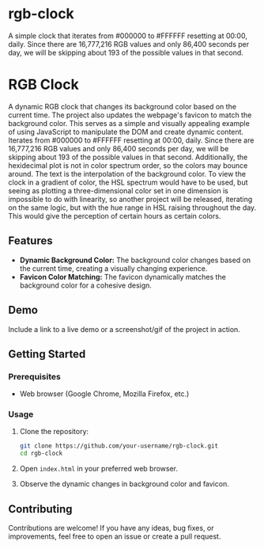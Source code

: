# rgb-clock
A simple clock that iterates from #000000 to #FFFFFF resetting at 00:00, daily. Since there are 16,777,216 RGB values and only 86,400 seconds per day, we will be skipping about 193 of the possible values in that second.

# RGB Clock

A dynamic RGB clock that changes its background color based on the current time. The project also updates the webpage's favicon to match the background color. This serves as a simple and visually appealing example of using JavaScript to manipulate the DOM and create dynamic content. Iterates from #000000 to #FFFFFF resetting at 00:00, daily. Since there are 16,777,216 RGB values and only 86,400 seconds per day, we will be skipping about 193 of the possible values in that second. Additionally, the hexidecimal plot is not in color spectrum order, so the colors may bounce around. The text is the interpolation of the background color. To view the clock in a gradient of color, the HSL spectrum would have to be used, but seeing as plotting a three-dimensional color set in one dimension is impossible to do with linearity, so another project will be released, iterating on the same logic, but with the hue range in HSL raising throughout the day. This would give the perception of certain hours as certain colors.   

## Features

- **Dynamic Background Color:** The background color changes based on the current time, creating a visually changing experience.
- **Favicon Color Matching:** The favicon dynamically matches the background color for a cohesive design.

## Demo

Include a link to a live demo or a screenshot/gif of the project in action.

## Getting Started

### Prerequisites

- Web browser (Google Chrome, Mozilla Firefox, etc.)

### Usage

1. Clone the repository:

    ```bash
    git clone https://github.com/your-username/rgb-clock.git
    cd rgb-clock
    ```

2. Open `index.html` in your preferred web browser.

3. Observe the dynamic changes in background color and favicon.

## Contributing

Contributions are welcome! If you have any ideas, bug fixes, or improvements, feel free to open an issue or create a pull request.
